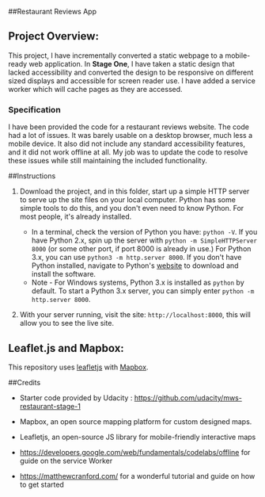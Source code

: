 ##Restaurant Reviews App

## Project Overview:

This project, I have incrementally converted a static webpage to a mobile-ready web application. In **Stage One**, I have taken a static design that lacked accessibility and converted the design to be responsive on different sized displays and accessible for screen reader use. I have added a service worker which will cache pages as they are accessed.

### Specification

I have been provided the code for a restaurant reviews website. The code had a lot of issues. It was barely usable on a desktop browser, much less a mobile device. It also did not include any standard accessibility features, and it did not work offline at all. My job was to update the code to resolve these issues while still maintaining the included functionality.

##Instructions

1. Download the project, and in this folder, start up a simple HTTP server to serve up the site files on your local computer. Python has some simple tools to do this, and you don't even need to know Python. For most people, it's already installed.

    * In a terminal, check the version of Python you have: `python -V`. If you have Python 2.x, spin up the server with `python -m SimpleHTTPServer 8000` (or some other port, if port 8000 is already in use.) For Python 3.x, you can use `python3 -m http.server 8000`. If you don't have Python installed, navigate to Python's [website](https://www.python.org/) to download and install the software.
   * Note -  For Windows systems, Python 3.x is installed as `python` by default. To start a Python 3.x server, you can simply enter `python -m http.server 8000`.
2. With your server running, visit the site: `http://localhost:8000`, this will allow you to see the live site.

## Leaflet.js and Mapbox:

This repository uses [leafletjs](https://leafletjs.com/) with [Mapbox](https://www.mapbox.com/).

##Credits

* Starter code provided by Udacity : https://github.com/udacity/mws-restaurant-stage-1

* Mapbox, an open source mapping platform for custom designed maps.
* Leafletjs, an open-source JS library for mobile-friendly interactive maps

* https://developers.google.com/web/fundamentals/codelabs/offline for guide on the service Worker

* https://matthewcranford.com/ for a wonderful tutorial and guide on how to get started
